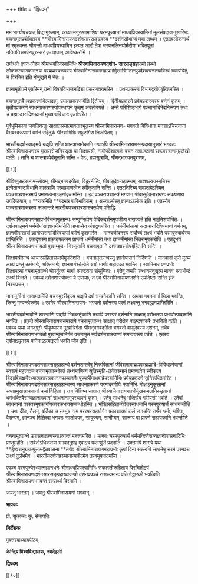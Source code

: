 +++
title = "द्विपदम्"

+++

मम भाग्योपचयात् विद्यागुरूणाम्, अध्यात्मगुरूणामाशिषा परमपूज्यानां माधवप्रियस्वामिनां मूलसंप्रदायानुसारिणः वचनामृतप्रबोधितस्य **श्रीस्वामिनारायणदर्शनसारसङ्ग्रहस्य **दर्शनसौभाग्यं मया लब्धम् । एतदवलोकनार्थं मां स्मृतवन्तः श्रीमन्तो माधवप्रियस्वामिन इत्यत आदौ तेषां चरणनलिनयोर्मदीयां भक्तिपूतां नतिततिसमर्पणपुरस्सरं कृतज्ञताम् आविष्करोमि ।

तपोधनैः ज्ञानधनैश्च श्रीमाधवप्रियस्वामिभिः **श्रीस्वामिनारायणदर्शन- सारसङ्ग्रहा**ख्यो ग्रन्थो लोककल्याणकामनया परब्रह्मस्वरूपस्य श्रीस्वामिनारायणमहाप्रभोर्मुखान्निर्गतान्युपदेशवचनान्याविश्वं ख्यापयितुं च विरचित इति मोमुद्यते मे चेतः ।

ज्ञानामृतोपमे एतस्मिन् ग्रन्थे विषयविभाजनदिशा प्रकरणत्रयमस्ति । प्रथमप्रकरणं विभागद्वयोपबृंहितमस्ति ।

वचनामृतवैभवप्रकरणमित्याद्यम्, प्रमाणप्रकरणमिति द्वितीयम् । द्वितीयप्रकरणे प्रमेयप्रकरणस्य वर्णनं कृतम् । तृतीयप्रकरणे साधनप्रकरणस्योपस्थापनं कृतम् अवलोक्यते । अन्ते परिशिष्टभागे पञ्चानादिभेदनिरूपणं तथा च ब्रह्माऽक्षरादिशब्दानां मुख्यार्थविचारः कृतोऽस्ति ।

पूर्वभूमिकायां जगन्नियन्तुः साक्षात्परमात्मावतारभूतस्य श्रीस्वामिनारायण- भगवतो विविधानां मनसाऽचिन्त्यानां वैभवस्वरूपाणां वर्णनं सहेतुकं श्रीस्वामिभिः स्फुटगिरा निरूपितम् ।

भारतीयदर्शनवाङ्मये यद्यपि सन्ति शास्त्राण्यनेकानि तथाऽपि श्रीस्वामिनारायणसम्प्रदायानुसारं भगवतः श्रीस्वामिनारायणस्य मुखसरोजनिस्सृता या शिक्षापत्री, नामोपदेशात्मकं वचनं तत्राऽष्टानां सच्छास्त्राणामुल्लेखो वर्तते । तानि च शास्त्राण्येवंभूतानि सन्ति - वेदः, ब्रह्मसूत्राणि, श्रीमद्भागवतपुराणम्,

[[८]]

श्रीविष्णुसहस्रनामस्तोत्रम्, श्रीमद्भगवद्गीता, विदुरनीतिः, श्रीवासुदेवमाहात्म्यम्, याज्ञवल्क्यस्मृतिश्च इत्येतान्यष्टविधानि शास्त्राणि परमप्रमाणत्वेन स्वीकृतानि सन्ति । एतदतिरिच्य सम्प्रदायेऽस्मिन् पञ्चरात्रशास्त्रमपि प्रमाणत्वेनाऽङ्गीकृतमस्ति । इदं पञ्चरात्रशास्त्रं भगवान् श्रीवासुदेवनारायणः संकर्षणाय उपदिष्टवान् । **रात्रमिति **पदमत्र पारिभाषिकम् । अस्याऽर्थस्तु ज्ञानाऽऽलोक इति । एतस्यैव पञ्चरात्रशास्त्रस्य कालान्तरे नारदीयपञ्चरात्रशास्त्ररूपेण प्रसिद्धिः ।

श्रीस्वामिनारायणमहाप्रभोर्वचनामृतग्रन्थः सम्पूर्णरूपेण वैदिकदर्शनमुपजीव्य राराज्यते इति नाऽतिशयोक्तिः । दर्शनवाङ्मये धर्ममीमांसाज्ञानमीमांसेति प्राधान्येन अंशद्वयमस्ति । धर्ममीमांसायां सदाचारादिविषयाणां वर्णनम्, ज्ञानमीमासायां ज्ञानोपासनादिविषयाणां वर्णनं कृतमस्ति । मानवजीवनस्य सर्वोच्चं लक्ष्यं भवति परमपुरुषार्थस्य प्राप्तिरिति । एतादृशस्य प्रकृष्टफलस्य प्राप्तये धर्ममीमांसा तथा ज्ञानमीमांसा नितरामुपकरोति । एतदुभयं श्रीस्वामिनारायणभगवतो मुखाम्बुज- निस्सृतानि वचनामृतानि दर्शनशास्त्रोपबृंहितानि सन्ति ।

शिक्षापत्रीग्रन्थ आचारसंहितासन्दर्भमुपदिशति । वचनामृतग्रन्थस्तु ज्ञानोपासनं निर्दिशति । मानवानां कृते मुख्यं लक्ष्यं प्राप्तुं कर्ममार्गः, भक्तिमार्गः, ज्ञानमार्गश्चेत्येते त्रयो मार्गाः सहायका भवन्ति । स्वामिनारायणप्रभोः शिक्षापत्र्यां वचनामृतग्रन्थे चोपर्युक्ता मार्गाः स्पष्टतया संसूचिताः । एतेषु कमपि पन्थानमनुसृत्य मानवः स्वाभीष्टं लक्ष्यं विन्दते । एवञ्च दर्शनशास्त्रोक्ता ये उपायाः, त एव श्रीस्वामिनारायणदर्शने उपदिष्टाः सन्ति इति निश्चप्रचम् ।

नानामुनीनां नानामतमिति वचनमुररीकृत्य यद्यपि दर्शनान्यनेकानि सन्ति । अथवा गमनमार्गा भिन्ना भवन्ति, किन्तु गम्यन्त्वेकमेव । एवमेव श्रीस्वामिनारायण- भगवतो दर्शनस्य परमं लक्ष्यन्तु भगवद्धामप्राप्तिरिति ।

भारतीयदर्शनादीनि शास्त्राणि यद्यपि भिन्नकर्तृकाणि तथापि परस्परं दर्शनानि साक्षात् परोक्षतया प्रभावोत्पादकानि भवन्ति । प्रकृते श्रीस्वामिनारायणसम्प्रदाये वचनामृतग्रन्थः साक्षात् परोक्षेण वाऽष्टशास्त्रैः प्रभावितो वर्तते । एवञ्च यथा जगद्गुरोः श्रीकृष्णस्य मुखान्निर्गता श्रीमद्भगवद्गीता भगवतो वासुदेवस्य दर्शनम्, तथैव श्रीस्वामिनारायणभगवतो मुखाम्बुजनिर्गतं वचनामृतं सर्वदर्शनशास्त्राणां समन्वयरूपं वर्तते । एतस्य दर्शनाऽमृतस्य पानेनाऽऽत्मतृप्तो भवति जीव इति ।

[[९]]

श्रीस्वामिनारायणदर्शनसारसङ्ग्रहग्रन्थे दर्शनशास्त्रेषु निरूपितानां जीवेशमायाब्रह्मपरब्रह्मादि-विविधप्रमेयाणां स्वरूपं महत्त्वञ्च वचनामृतग्रन्थोक्तं तथ्यमाश्रित्य श्रुतिस्मृति-तर्कप्रस्थानं प्रमाणत्वेन स्वीकृत्य विद्याविचक्षणैरध्यात्मशास्त्रकाननपञ्चाननैः पूज्यश्रीमाधवप्रियस्वामिभिः प्रमेयप्रकरणे सुनिरूपितमस्ति । श्रीस्वामिनारायणदर्शनसारसङ्ग्रहग्रन्थस्य साधनप्रकरणे परमादरणीयैः स्वामिभिः मोक्षाऽनुकूलानां सप्तप्रमुखसाधनानां चर्चा विहिता । तत्र विशिष्य साक्षात् श्रीस्वामिनारायणप्रभोर्मुखकमलनिस्सृतानां धर्मभक्तिवैराग्यज्ञानाख्यानां साधनानामुपस्थापनं कृतम् । एतेषु साधनेषु भक्तिरेव गरीयसी भवति । एतेषां साधनानां परस्परमुपकार्योपकारकभावसम्बन्धोऽस्ति । भक्तिसहितान्येवेतरसाधनानि परमपुरुषार्थं साधयन्तीति । यथा दीपः, तैलम्, वर्तिका च सम्भूय नाम परस्परसहयोगेन प्रकाशाख्यं फलं जनयन्ति तथैव धर्मः, भक्तिः, वैराग्यम्, ज्ञानञ्च मिलित्वा भगवतः सालोक्यम्, सायुज्यम्, सामीप्यम्, सारूप्यं वा प्रापणे सहायकानि भवन्तीति ।

वचनामृतग्रन्थे उपासनातत्त्वस्याऽत्यन्तं महत्त्वमस्ति । मानवः चरमपुरुषार्थं धर्मभक्तिवैराग्यज्ञानोपासनादिभिः प्राप्तुमर्हति । सर्वतोऽधिकतया भगवदनुग्रह एवाऽत्र फलश्रुतिं प्रददाति । उक्तमपि शास्त्रे यथा **ईश्वरानुग्रहात्पुंसामद्वैतवासना **तथैव श्रीस्वामिनारायणमहाप्रभोः कृपां विना सत्स्वपि साधनेषु चरमं परमञ्च लक्ष्यं दुर्लभमेव । भारतीयदर्शनप्रस्थानान्यपीदमेव तत्त्वमुपपादयन्ति ।

एवञ्च परमपूज्यैरध्यात्मज्ञानधनैः श्रीमाधवप्रियस्वामिभिः सकललोकहिताय विरचितोऽयं श्रीस्वामिनारायणदर्शनसारसङ्ग्रहाख्यग्रन्थो दर्शनप्रपञ्चे राराज्यमानः पतितोद्धारको भवत्विति श्रीस्वामिनारायणभगवन्तं सम्प्रार्थ्य विरमामि ।

जयतु भारतम् । जयतु श्रीस्वामिनारायणो भगवान् ।

**भावकः**

प्रो. सुकान्तः कु. सेनापतिः

**निर्देशकः**

मुक्तस्वाध्यायपीठम्

**केन्द्रिय विश्वविद्यालयः, नवदेहली**

**द्विपदम्**

[[१०]]
